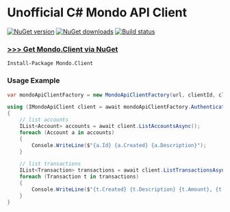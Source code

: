 # Unofficial C# Mondo API Client

[![NuGet version](https://img.shields.io/nuget/v/Mondo.Client.svg)](http://nuget.org/List/Packages/Mondo.Client)  [![NuGet downloads](https://img.shields.io/nuget/dt/Mondo.Client.svg)](http://nuget.org/List/Packages/Mondo.Client)  [![Build status](https://ci.appveyor.com/api/projects/status/p26nu5fypp5c4qon?svg=true)](https://ci.appveyor.com/project/rdingwall/mondotnet)

### [>>> Get Mondo.Client via NuGet](http://nuget.org/List/Packages/Mondo.Client)

```
Install-Package Mondo.Client
```

### Usage Example

```csharp
var mondoApiClientFactory = new MondoApiClientFactory(url, clientId, clientSecret);

using (IMondoApiClient client = await mondoApiClientFactory.Authenticate(username, password))
{
    // list accounts
    IList<Account> accounts = await client.ListAccountsAsync();
    foreach (Account a in accounts)
    {
        Console.WriteLine($"{a.Id} {a.Created} {a.Description}");
    }

    // list transactions
    IList<Transaction> transactions = await client.ListTransactionsAsync(accounts[0].Id);
    foreach (Transaction t in transactions)
    {
        Console.WriteLine($"{t.Created} {t.Description} {t.Amount}, {t.Currency}, {t.AccountBalance}");
    }
}
```
